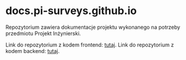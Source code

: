 # docs.pi-surveys.github.io

Repozytorium zawiera dokumentacje projektu wykonanego na potrzeby przedmiotu Projekt Inżynierski.


Link do repozytorium z kodem frontend: [tutaj](https://github.com/Faliszek/pi-surveys).
Link do repozytorium z kodem backend: [tutaj](https://github.com/bobobob22/node_mongo).

